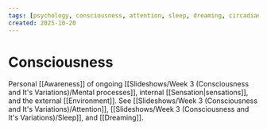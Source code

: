 ```yaml
---
tags: [psychology, consciousness, attention, sleep, dreaming, circadian-rhythms, psychoactive-drugs]
created: 2025-10-20
---
```

# Consciousness

Personal [[Awareness]] of ongoing [[Slideshows/Week 3 (Consciousness and It's Variations)/Mental processes]], internal [[Sensation|sensations]], and the external [[Environment]]. See [[Slideshows/Week 3 (Consciousness and It's Variations)/Attention]], [[Slideshows/Week 3 (Consciousness and It's Variations)/Sleep]], and [[Dreaming]].
